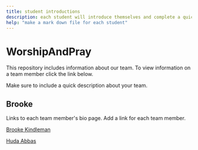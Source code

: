```yaml
---
title: student introductions
description: each student will introduce themselves and complete a quick bio
help: "make a mark down file for each student"
---
```


# WorshipAndPray

This repository includes information about our team. To view information on a team member click the link below.

Make sure to include a quick description about your team.

## Brooke

Links to each team member's bio page. Add a link for each team member.

[Brooke Kindleman](/brooke.md)

[Huda Abbas](/hudaabbas.md)
